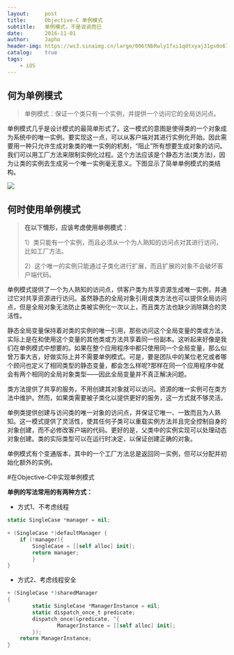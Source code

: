 ```yaml
---
layout:     post
title:      Objective-C 单例模式
subtitle:   单例模式，不是说说而已
date:       2016-11-01
author:     Japho
header-img: https://ws3.sinaimg.cn/large/006tNbRwly1fxi1qdtxyaj31gs0o676q.jpg
catalog:    true
tags:
    - iOS
---
```


## 何为单例模式

>单例模式：保证一个类只有一个实例，并提供一个访问它的全局访问点。

单例模式几乎是设计模式的最简单形式了。这一模式的意图是使得类的一个对象成为系统中的唯一实例。要实现这一点，可以从客户端对其进行实例化开始。因此需要用一种只允许生成对象类的唯一实例的机制，“阻止”所有想要生成对象的访问。我们可以用工厂方法来限制实例化过程。这个方法应该是个静态方法(类方法)，因为让类的实例去生成另一个唯一实例毫无意义。下图显示了简单单例模式的类结构。

![](http://upload-images.jianshu.io/upload_images/1269906-d495ab79932180ab.png?imageMogr2/auto-orient/strip%7CimageView2/2/w/1240)

## 何时使用单例模式

>**在以下情形，应该考虑使用单例模式：**
>
>1）类只能有一个实例，而且必须从一个为人熟知的访问点对其进行访问，比如工厂方法。
>
>2）这个唯一的实例只能通过子类化进行扩展，而且扩展的对象不会破坏客户端代码。

单例模式提供了一个为人熟知的访问点，供客户类为共享资源生成唯一实例，井通过它对共享资源进行访问。虽然静态的全局对象引用或类方法也可以提供全局访问点，但是全局对象无法防止类被实例化一次以上，而且类方法也缺少消除耦合的灵活性。

静态全局变量保持着对类的实例的唯一引用，那些访问这个全局变量的类或方法，实际上是在和使用这个变量的其他类或方法共享着同一份副本。这听起来好像是我们在单例模式中想要的。如果在整个应用程序中都只使用同一个全局变量，那么似曾万事大吉，好做实际上井不需要单例模式。可是，要是团队中的某位老兄或者哪个顾问也定义了相同类型的静态变量，都会怎么样呢?那样在同一个应用程序中就会有两个相同的全局对象类型——因此全局变量并不真正解决问题。

类方法提供了共享的服务，不用创建其对象就可以访问。资源的唯一实例可在类方法中维护。然而，如果类需要被子类化以提供更好的服务，这一方式就不够灵活。

单例类提供创建与访问类的唯一对象的访问点，井保证它唯一、一致而且为人熟知。这一模式提供了灵活性，使其任何子类可以重载实例方法并且完全控制自身的对象创建，而不必修改客户端的代码。更好的是，父类中的实例实现可以处理动态对象创建。类的实际类型可以在运行时决定，以保证创建正确的对象。

单例模式有个变通版本，其中的一个工厂方法总是返回同一实例，但可以分配并初始化额外的实例。

#在Objective-C中实现单例模式

**单例的写法常用的有两种方式：**

- 方式1、不考虑线程

```swift
static SingleCase *manager = nil;    
     
+ (SingleCase *)defaultManager {    
    if (!manager){   
        SingleCase = [[self alloc] init];    
        return manager;   
        }  
}
```

- 方式2、考虑线程安全

```swift
+ (SingleCase *)sharedManager    
{    
        static SingleCase *ManagerInstance = nil;    
        static dispatch_once_t predicate;    
        dispatch_once(&predicate, ^{    
                ManagerInstance = [[self alloc] init];     
        });    
    return ManagerInstance;    
}
```
